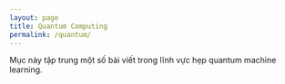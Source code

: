 ```yaml
---
layout: page
title: Quantum Computing
permalink: /quantum/
---
```


Mục này tập trung một số bài viết trong lĩnh vực hẹp quantum machine learning.

